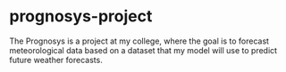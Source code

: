 # prognosys-project
The Prognosys is a project at my college, where the goal is to forecast meteorological data based on a dataset that my model will use to predict future weather forecasts.
